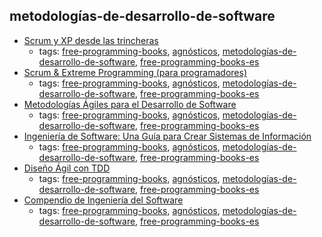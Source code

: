 metodologías-de-desarrollo-de-software 
---
* [Scrum y XP desde las trincheras](http://www.proyectalis.com/wp-content/uploads/2008/02/scrum-y-xp-desde-las-trincheras.pdf)
    * tags: [free-programming-books](../tags/free-programming-books.md), [agnósticos](../tags/agnósticos.md), [metodologías-de-desarrollo-de-software](../tags/metodologías-de-desarrollo-de-software.md), [free-programming-books-es](../tags/free-programming-books-es.md)
* [Scrum & Extreme Programming (para programadores)](https://web.archive.org/web/20140209204645/http://www.cursosdeprogramacionadistancia.com/static/pdf/material-sin-personalizar-agile.pdf)
    * tags: [free-programming-books](../tags/free-programming-books.md), [agnósticos](../tags/agnósticos.md), [metodologías-de-desarrollo-de-software](../tags/metodologías-de-desarrollo-de-software.md), [free-programming-books-es](../tags/free-programming-books-es.md)
* [Metodologías Ágiles para el Desarrollo de Software](http://www.desarrolloweb.com/manuales/metodologias-agil-desarrollo-software.html)
    * tags: [free-programming-books](../tags/free-programming-books.md), [agnósticos](../tags/agnósticos.md), [metodologías-de-desarrollo-de-software](../tags/metodologías-de-desarrollo-de-software.md), [free-programming-books-es](../tags/free-programming-books-es.md)
* [Ingeniería de Software: Una Guía para Crear Sistemas de Información](https://web.archive.org/web/20150824055042/http://www.wolnm.org/apa/articulos/Ingenieria_Software.pdf)
    * tags: [free-programming-books](../tags/free-programming-books.md), [agnósticos](../tags/agnósticos.md), [metodologías-de-desarrollo-de-software](../tags/metodologías-de-desarrollo-de-software.md), [free-programming-books-es](../tags/free-programming-books-es.md)
* [Diseño Ágil con TDD](http://www.carlosble.com/libro-tdd/?lang=es)
    * tags: [free-programming-books](../tags/free-programming-books.md), [agnósticos](../tags/agnósticos.md), [metodologías-de-desarrollo-de-software](../tags/metodologías-de-desarrollo-de-software.md), [free-programming-books-es](../tags/free-programming-books-es.md)
* [Compendio de Ingeniería del Software](http://www.navegapolis.com/files/cis.pdf)
    * tags: [free-programming-books](../tags/free-programming-books.md), [agnósticos](../tags/agnósticos.md), [metodologías-de-desarrollo-de-software](../tags/metodologías-de-desarrollo-de-software.md), [free-programming-books-es](../tags/free-programming-books-es.md)
